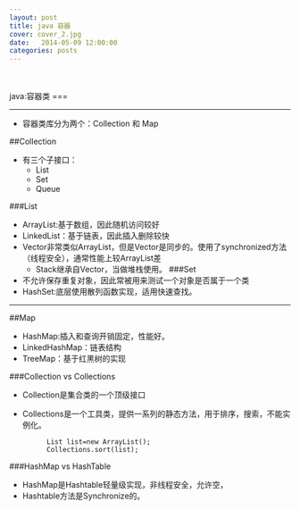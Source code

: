 ```yaml
---
layout: post
title: java 容器
cover: cover_2.jpg
date:   2014-05-09 12:00:00
categories: posts
---
```

<br/>
<br/>
java:容器类
===

---

+ 容器类库分为两个：Collection 和 Map

##Collection
+ 有三个子接口：
	+ List
	+ Set
	+ Queue

###List
+ ArrayList:基于数组，因此随机访问较好
+ LinkedList：基于链表，因此插入删除较快
+ Vector非常类似ArrayList，但是Vector是同步的。使用了synchronized方法（线程安全），通常性能上较ArrayList差
	+ Stack继承自Vector，当做堆栈使用。
###Set
+ 不允许保存重复对象，因此常被用来测试一个对象是否属于一个类
+ HashSet:底层使用散列函数实现，适用快速查找。

---

##Map

+ HashMap:插入和查询开销固定，性能好。
+ LinkedHashMap：链表结构
+ TreeMap：基于红黑树的实现

###Collection vs Collections
+ Collection是集合类的一个顶级接口
+ Collections是一个工具类，提供一系列的静态方法，用于排序，搜索，不能实例化。

			List list=new ArrayList();
			Collections.sort(list);

###HashMap vs HashTable
+ HashMap是Hashtable轻量级实现，非线程安全，允许空，
+ Hashtable方法是Synchronize的。
